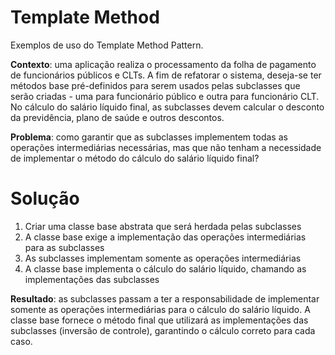 # Template Method

Exemplos de uso do Template Method Pattern.

**Contexto**: uma aplicação realiza o processamento da folha de pagamento de funcionários públicos e CLTs. A fim de refatorar o
sistema, deseja-se ter métodos base pré-definidos para serem usados pelas subclasses que serão criadas - uma para funcionário
público e outra para funcionário CLT. No cálculo do salário líquido final, as subclasses devem calcular o desconto da previdência,
plano de saúde e outros descontos.

**Problema**: como garantir que as subclasses implementem todas as operações intermediárias necessárias, mas que não tenham 
a necessidade de implementar o método do cálculo do salário líquido final?

# Solução

1. Criar uma classe base abstrata que será herdada pelas subclasses
2. A classe base exige a implementação das operações intermediárias para as subclasses
3. As subclasses implementam somente as operações intermediárias
4. A classe base implementa o cálculo do salário líquido, chamando as implementações das subclasses 

**Resultado**: as subclasses passam a ter a responsabilidade de implementar somente as operações
intermediárias para o cálculo do salário líquido. A classe base fornece o método final que utilizará
as implementações das subclasses (inversão de controle), garantindo o cálculo correto para cada caso.
